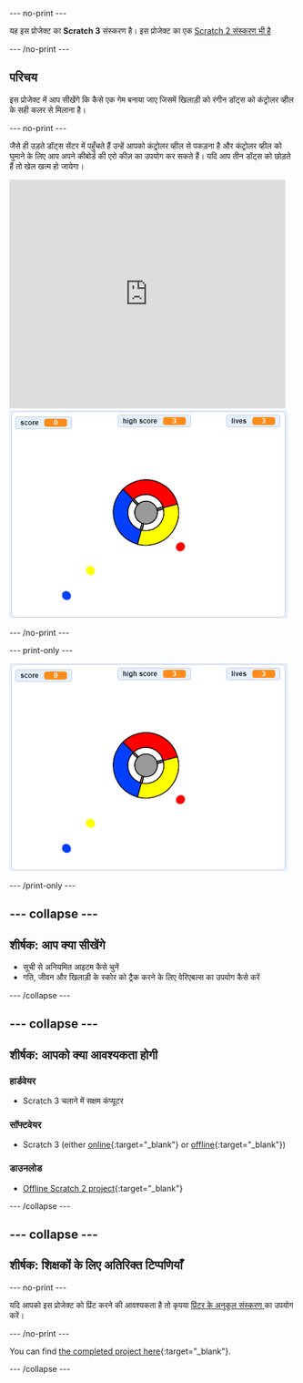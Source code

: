 \--- no-print \---

यह इस प्रोजेक्ट का **Scratch 3** संस्करण है। इस प्रोजेक्ट का एक [ Scratch 2 संस्करण भी है ](https://projects.raspberrypi.org/en/projects/catch-the-dots-scratch2)

\--- /no-print \---

## परिचय

इस प्रोजेक्ट में आप सीखेंगे कि कैसे एक गेम बनाया जाए जिसमें खिलाड़ी को रंगीन डॉट्स को कंट्रोलर व्हील के सही कलर से मिलाना है।

\--- no-print \---

जैसे ही उड़ते डॉट्स सेंटर में पहुँचते हैं उन्हें आपको कंट्रोलर व्हील से पकड़ना है और कंट्रोलर व्हील को घुमाने के लिए आप अपने कीबोर्ड की एरो कीज़ का उपयोग कर सकते हैं। यदि आप तीन डॉट्स को छोड़ते हैं तो खेल खत्म हो जायेगा।

<div class="scratch-preview">
  <iframe allowtransparency="true" width="485" height="402" src="https://scratch.mit.edu/projects/embed/252923761/?autostart=false" frameborder="0" scrolling="no"></iframe>
  <img src="images/dots-final.png">
</div>

\--- /no-print \---

\--- print-only \---

![डॉट्स स्क्रीनशॉट](images/dots-final.png)

\--- /print-only \---

## \--- collapse \---

## शीर्षक: आप क्या सीखेंगे

+ सूची से अनियमित आइटम कैसे चुनें
+ गति, जीवन और खिलाड़ी के स्कोर को ट्रैक करने के लिए वेरिएबल्स का उपयोग कैसे करें

\--- /collapse \---

## \--- collapse \---

## शीर्षक: आपको क्या आवश्यकता होगी

### हार्डवेयर

+ Scratch 3 चलाने में सक्षम कंप्यूटर

### सॉफ्टवेयर

+ Scratch 3 (either [online](https://rpf.io/scratchon){:target="_blank"} or [offline](https://rpf.io/scratchoff){:target="_blank"})

### डाउनलोड

+ [Offline Scratch 2 project](https://rpf.io/p/en/catch-the-dots-go){:target="_blank"}

\--- /collapse \---

## \--- collapse \---

## शीर्षक: शिक्षकों के लिए अतिरिक्त टिप्पणियाँ

\--- no-print \---

यदि आपको इस प्रोजेक्ट को प्रिंट करने की आवश्यकता है तो कृपया [ प्रिंटर के अनुकूल संस्करण ](https://projects.raspberrypi.org/en/projects/catch-the-dots/print) का उपयोग करें।

\--- /no-print \---

You can find [the completed project here](https://rpf.io/p/en/catch-the-dots-get){:target="_blank"}.

\--- /collapse \---